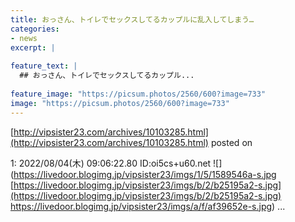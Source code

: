 ```yaml
---
title: おっさん、トイレでセックスしてるカップルに乱入してしまう…
categories:
- news
excerpt: |
  
feature_text: |
  ## おっさん、トイレでセックスしてるカップル...
  
feature_image: "https://picsum.photos/2560/600?image=733"
image: "https://picsum.photos/2560/600?image=733"
---
```


[http://vipsister23.com/archives/10103285.html](http://vipsister23.com/archives/10103285.html)
posted on 

<!--more-->

1: 2022/08/04(木) 09:06:22.80 ID:oi5cs+u60.net ![](https://livedoor.blogimg.jp/vipsister23/imgs/1/5/1589546a-s.jpg [https://livedoor.blogimg.jp/vipsister23/imgs/b/2/b25195a2-s.jpg](https://livedoor.blogimg.jp/vipsister23/imgs/b/2/b25195a2-s.jpg) https://livedoor.blogimg.jp/vipsister23/imgs/a/f/af39652e-s.jpg) ...
